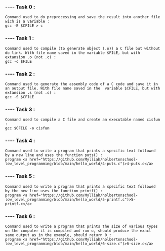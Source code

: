 ### ---- Task 0 :

    Command used to do preprocessing and save the result into another file wich is a variable :
    gcc -E $CFILE > c


### ---- Task 1 :

    Command used to compile (to generate object (.o)) a C file but without do link. With file name saved in the variable $FILE, but with extansion .o (not .c) : 
    gcc -c $FILE


### ---- Task 2 : 

    Command used to generate the assembly code of a C code and save it in an output file. With file name saved in the  variable $CFILE, but with extansion .s (not .c) : 
    gcc -S $CFILE


### ---- Task 3 : 

    Command used to compile a C file and create an executable named cisfun : 
    gcc $CFILE -o cisfun

### ---- Task 4 : 

    Command used to write a program that prints a specific text followed by a new line and uses the function puts() :
    program <a href="https://github.com/Mylliah/holbertonschool-low_level_programming/blob/main/hello_world/4-puts.c")>4-puts.c</a>    


### ---- Task 5 :

    Command used to write a program that prints a specific text followed by the new line uses the function printf() : 
    program <a href="https://github.com/Mylliah/holbertonschool-low_level_programming/blob/main/hello_world/5-printf.c")>5-printf.c</a>


### ---- Task 6 :

    Command used to write a program that prints the size of various types on the computer it is compiled and run o, should produce the exact same output as in the example, should return 0 : 
    program <a href="https://github.com/Mylliah/holbertonschool-low_level_programming/blob/main/hello_world/6-size.c")>6-size.c</a>




